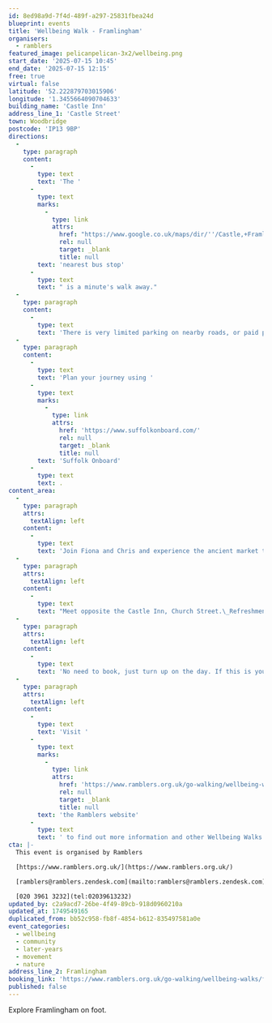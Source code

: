 ```yaml
---
id: 8ed98a9d-7f4d-489f-a297-25831fbea24d
blueprint: events
title: 'Wellbeing Walk - Framlingham'
organisers:
  - ramblers
featured_image: pelicanpelican-3x2/wellbeing.png
start_date: '2025-07-15 10:45'
end_date: '2025-07-15 12:15'
free: true
virtual: false
latitude: '52.222879703015906'
longitude: '1.3455664090704633'
building_name: 'Castle Inn'
address_line_1: 'Castle Street'
town: Woodbridge
postcode: 'IP13 9BP'
directions:
  -
    type: paragraph
    content:
      -
        type: text
        text: 'The '
      -
        type: text
        marks:
          -
            type: link
            attrs:
              href: "https://www.google.co.uk/maps/dir/''/Castle,+Framlingham,+Woodbridge+IP13+9BP/@52.2226916,1.3453974,20z/data=!4m13!4m12!1m5!1m1!1s0x47d990348527b0df:0x7d0cb8d034bd4362!2m2!1d1.3455667!2d52.2228626!1m5!1m1!1s0x47d9903442c7308f:0x8089bb18954d19c0!2m2!1d1.345964!2d52.222683?entry=ttu&g_ep=EgoyMDI1MDYwOC4wIKXMDSoASAFQAw%3D%3D"
              rel: null
              target: _blank
              title: null
        text: 'nearest bus stop'
      -
        type: text
        text: " is a minute's walk away."
  -
    type: paragraph
    content:
      -
        type: text
        text: 'There is very limited parking on nearby roads, or paid parking at Framlingham Castle and other nearby car parks. '
  -
    type: paragraph
    content:
      -
        type: text
        text: 'Plan your journey using '
      -
        type: text
        marks:
          -
            type: link
            attrs:
              href: 'https://www.suffolkonboard.com/'
              rel: null
              target: _blank
              title: null
        text: 'Suffolk Onboard'
      -
        type: text
        text: .
content_area:
  -
    type: paragraph
    attrs:
      textAlign: left
    content:
      -
        type: text
        text: 'Join Fiona and Chris and experience the ancient market town, Castle, Mere and beautiful surrounding countryside.'
  -
    type: paragraph
    attrs:
      textAlign: left
    content:
      -
        type: text
        text: "Meet opposite the Castle Inn, Church Street.\_Refreshments and toilets available in Framlingham."
  -
    type: paragraph
    attrs:
      textAlign: left
    content:
      -
        type: text
        text: 'No need to book, just turn up on the day. If this is your first walk you will be required to complete a registration form before the walk.'
  -
    type: paragraph
    attrs:
      textAlign: left
    content:
      -
        type: text
        text: 'Visit '
      -
        type: text
        marks:
          -
            type: link
            attrs:
              href: 'https://www.ramblers.org.uk/go-walking/wellbeing-walks-groups/ramblers-wellbeing-walks-suffolk'
              rel: null
              target: _blank
              title: null
        text: 'the Ramblers website'
      -
        type: text
        text: ' to find out more information and other Wellbeing Walks. '
cta: |-
  This event is organised by Ramblers

  [https://www.ramblers.org.uk/](https://www.ramblers.org.uk/) 

  [ramblers@ramblers.zendesk.com](mailto:ramblers@ramblers.zendesk.com)

  [020 3961 3232](tel:02039613232)
updated_by: c2a9acd7-26be-4f49-89cb-918d0960210a
updated_at: 1749549165
duplicated_from: bb52c958-fb8f-4854-b612-835497581a0e
event_categories:
  - wellbeing
  - community
  - later-years
  - movement
  - nature
address_line_2: Framlingham
booking_link: 'https://www.ramblers.org.uk/go-walking/wellbeing-walks/framlingham-walk-around-town-and-surrounding-countryside-grade-4-0'
published: false
---
```

Explore Framlingham on foot.